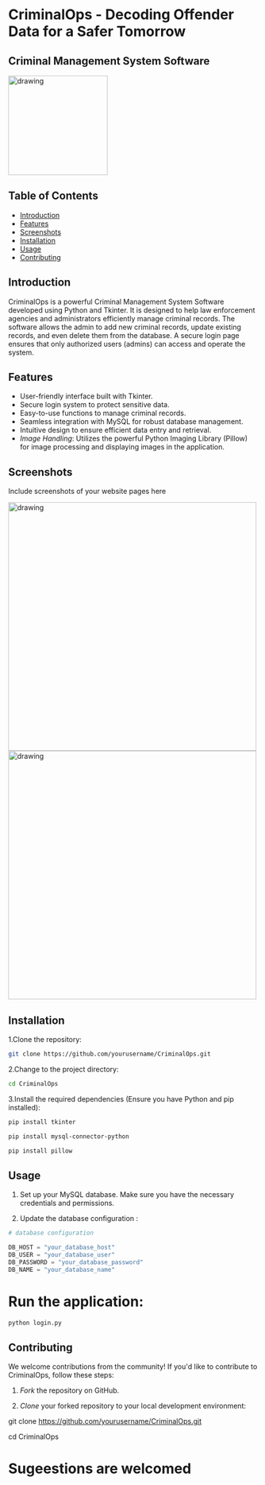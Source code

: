 # CriminalOps - Decoding Offender Data for a Safer Tomorrow
##  Criminal Management System Software
<p float="left">
<img src="https://github.com/AnkitSingh-16/CriminalOps/blob/master/images/ncr_logo.jpeg" alt="drawing" width="200" height="200">
</p>

## Table of Contents
- [Introduction](#introduction)
- [Features](#features)
- [Screenshots](#screenshots)
- [Installation](#installation)
- [Usage](#usage)
- [Contributing](#contributing)

## Introduction

CriminalOps is a powerful Criminal Management System Software developed using Python and Tkinter. It is designed to help law enforcement agencies and administrators efficiently manage criminal records. The software allows the admin to add new criminal records, update existing records, and even delete them from the database. A secure login page ensures that only authorized users (admins) can access and operate the system.

## Features

- User-friendly interface built with Tkinter.
- Secure login system to protect sensitive data.
- Easy-to-use functions to manage criminal records.
- Seamless integration with MySQL for robust database management.
- Intuitive design to ensure efficient data entry and retrieval.
- *Image Handling*: Utilizes the powerful Python Imaging Library (Pillow) for image processing and displaying images in the application.

## Screenshots

Include screenshots of your website pages here
<p float="left">
<img src="https://github.com/AnkitSingh-16/CriminalOps/blob/master/images/login.png" alt="drawing" width="500" height="500">
<img src="https://github.com/AnkitSingh-16/CriminalOps/blob/master/images/main.png.png" alt="drawing" width="500" height="500">
</p>

## Installation

1.Clone the repository:
``` bash
git clone https://github.com/yourusername/CriminalOps.git
```

2.Change to the project directory:

``` bash
cd CriminalOps
```

3.Install the required dependencies (Ensure you have Python and pip installed):

``` bash
pip install tkinter
```

``` bash
pip install mysql-connector-python
```

``` bash
pip install pillow
```

## Usage

1. Set up your MySQL database. Make sure you have the necessary credentials and permissions.

2. Update the database configuration :

```python
# database configuration

DB_HOST = "your_database_host"
DB_USER = "your_database_user"
DB_PASSWORD = "your_database_password"
DB_NAME = "your_database_name"

```
# Run the application:
``` bash
python login.py
```

## Contributing

We welcome contributions from the community! If you'd like to contribute to CriminalOps, follow these steps:

1. *Fork* the repository on GitHub.

2. *Clone* your forked repository to your local development environment:


git clone https://github.com/yourusername/CriminalOps.git


cd CriminalOps


# Sugeestions are welcomed